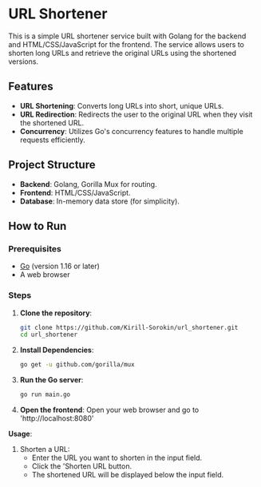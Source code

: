 # URL Shortener

This is a simple URL shortener service built with Golang for the backend and HTML/CSS/JavaScript for the frontend. The service allows users to shorten long URLs and retrieve the original URLs using the shortened versions.

## Features

- **URL Shortening**: Converts long URLs into short, unique URLs.
- **URL Redirection**: Redirects the user to the original URL when they visit the shortened URL.
- **Concurrency**: Utilizes Go's concurrency features to handle multiple requests efficiently.

## Project Structure

- **Backend**: Golang, Gorilla Mux for routing.
- **Frontend**: HTML/CSS/JavaScript.
- **Database**: In-memory data store (for simplicity).

## How to Run

### Prerequisites

- [Go](https://golang.org/dl/) (version 1.16 or later)
- A web browser

### Steps

1. **Clone the repository**:
   ```sh
   git clone https://github.com/Kirill-Sorokin/url_shortener.git
   cd url_shortener

2. **Install Dependencies**:
   ```sh
   go get -u github.com/gorilla/mux

3. **Run the Go server**:
   ```sh
   go run main.go

4. **Open the frontend**:
   Open your web browser and go to 'http://localhost:8080'

**Usage**:
1. Shorten a URL:
     - Enter the URL you want to shorten in the input field.
     - Click the 'Shorten URL button.
     - The shortened URL will be displayed below the input field.
